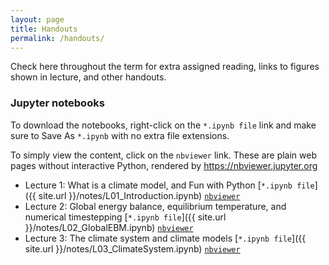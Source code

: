 ```yaml
---
layout: page
title: Handouts
permalink: /handouts/
---
```


Check here throughout the term for extra assigned reading, links to figures shown in lecture, and other handouts.

### Jupyter notebooks

To download the notebooks, right-click on the `*.ipynb file` link and make sure to Save As `*.ipynb` with no extra file extensions.

To simply view the content, click on the `nbviewer` link. These are plain web pages without interactive Python, rendered by  https://nbviewer.jupyter.org

- Lecture 1: What is a climate model, and Fun with Python [`*.ipynb file`]({{ site.url }}/notes/L01_Introduction.ipynb) [`nbviewer`]({{site.nbviewer}}/notes/L01_Introduction.ipynb)
- Lecture 2: Global energy balance, equilibrium temperature, and numerical timestepping [`*.ipynb file`]({{ site.url }}/notes/L02_GlobalEBM.ipynb) [`nbviewer`]({{site.nbviewer}}/notes/L02_GlobalEBM.ipynb)
- Lecture 3: The climate system and climate models [`*.ipynb file`]({{ site.url }}/notes/L03_ClimateSystem.ipynb) [`nbviewer`]({{site.nbviewer}}/notes/L03_ClimateSystem.ipynb)

<!--
### Handouts

- [Why are so many models and scenarios used to project future climate change?]({{ site.baseurl }}/notes/So_Many_Model_IPCC_WG1AR5.pdf) (FAQ 12.1 from the IPCC AR5 WG1 report)
- [What would happen to future climate if we stopped emissions today?]({{ site.baseurl }}/notes/Stopped_Emissions_Today_IPCC_WG1AR5.pdf) (FAQ 12.3 from the IPCC AR5 WG1 report)

### Powerpoint slides

- [Powerpoint slides from the whole course]({{ site.baseurl }}/notes/ENV415_slides.pptx)

### Jupyter notebooks

- [EBM_notes.ipynb notebook]({{ site.baseurl }}/notes/EBM_notes.ipynb)
- [EBM_albedo_feedback.ipynb notebook]({{ site.baseurl }}/notes/EBM_albedo_feedback.ipynb)
- [RadiativeConvectiveEquilibrium.ipynb]({{ site.baseurl }}/notes/RadiativeConvectiveEquilibrium.ipynb)
- [RCE_exercises.ipynb]({{ site.baseurl }}/notes/RCE_exercises.ipynb)
- [NetCDF_examples.ipynb]({{ site.baseurl }}/notes/NetCDF_examples.ipynb)
- [TransientWarming.ipynb]({{ site.baseurl }}/notes/TransientWarming.ipynb)
- [Introducing_CESM.ipynb]({{ site.baseurl }}/notes/Introducing_CESM.ipynb)
- [CESM_energy_budget.ipynb]({{ site.baseurl }}/notes/CESM_energy_budget.ipynb)

### Data files

*We have used the data in these files in the above notebooks. The notebooks also show you how to access the same data interactively over the internet*

- [Observed climatological air temperature, from the NCEP reanalysis]({{ site.baseurl }}/notes/air.mon.1981-2010.ltm.nc)
- [Observed climatological ozone distribution]({{ site.baseurl }}/notes/ozone_1.9x2.5_L26_2000clim_c091112.nc)
- [Topography file for the CESM simulations]({{ site.baseurl }}/notes/USGS-gtopo30_1.9x2.5_remap_c050602.nc)
- [Output from the CESM pre-industrial control simulation]({{ site.baseurl }}/notes/som_1850_f19.cam.h0.clim_subset.nc) (this is just a small subset of the total list of output available from the online data server)
- [Output from the CESM 2xCO2 simulation]({{ site.baseurl }}/notes/som_1850_2xCO2.cam.h0.clim_subset.nc) (this is just a small subset of the total list of output available from the online data server) -->
